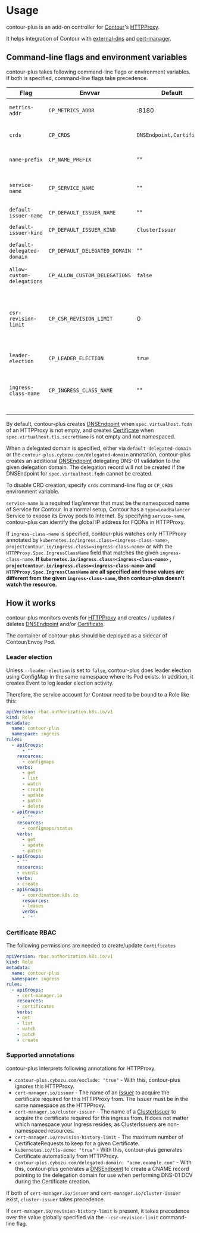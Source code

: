 Usage
=====

contour-plus is an add-on controller for [Contour][]'s [HTTPProxy][].

It helps integration of Contour with [external-dns][] and [cert-manager][].

Command-line flags and environment variables
--------------------------------------------

contour-plus takes following command-line flags or environment variables.
If both is specified, command-line flags take precedence.

| Flag                  | Envvar                   | Default                   | Description                                        |
| --------------------- | ------------------------ | ------------------------- | -------------------------------------------------- |
| `metrics-addr`        | `CP_METRICS_ADDR`        | :8180                     | Bind address for the metrics endpoint              |
| `crds`                | `CP_CRDS`                | `DNSEndpoint,Certificate` | Comma-separated list of CRDs to be created.        |
| `name-prefix`         | `CP_NAME_PREFIX`         | ""                        | Prefix of CRD names to be created                  |
| `service-name`        | `CP_SERVICE_NAME`        | ""                        | NamespacedName of the Contour LoadBalancer Service |
| `default-issuer-name` | `CP_DEFAULT_ISSUER_NAME` | ""                        | Issuer name used by default                        |
| `default-issuer-kind` | `CP_DEFAULT_ISSUER_KIND` | `ClusterIssuer`           | Issuer kind used by default                        |
| `default-delegated-domain` | `CP_DEFAULT_DELEGATED_DOMAIN` | ""            | Domain to which DNS-01 validation is delegated to   |
| `allow-custom-delegations` | `CP_ALLOW_CUSTOM_DELEGATIONS` | `false`       | Allow users to specify a custom delegated domain |
| `csr-revision-limit`  | `CP_CSR_REVISION_LIMIT`  | 0                         | Maximum number of CertificateRequests to be kept for a Certificate. By default, all CertificateRequests are kept             |
| `leader-election`     | `CP_LEADER_ELECTION`     | `true`                    | Enable / disable leader election                   |
| `ingress-class-name`  | `CP_INGRESS_CLASS_NAME`  | ""                        | Ingress class name that watched by Contour Plus. If not specified, then all classes are watched    |

By default, contour-plus creates [DNSEndpoint][] when `spec.virtualhost.fqdn` of an HTTPProxy is not empty,
and creates [Certificate][] when `spec.virtualhost.tls.secretName` is not empty and not namespaced.

When a delegated domain is specified, either via `default-delegated-domain` or the `contour-plus.cybozu.com/delegated-domain` annotation, contour-plus creates an additional [DNSEndpoint][] delegating DNS-01 validation to the given delegation domain. The delegation record will not be created if the DNSEndpoint for `spec.virtualhost.fqdn` cannot be created.

To disable CRD creation, specify `crds` command-line flag or `CP_CRDS` environment variable.

`service-name` is a required flag/envvar that must be the namespaced name of Service for Contour.
In a normal setup, Contour has a `type=LoadBalancer` Service to expose its Envoy pods to Internet.
By specifying `service-name`, contour-plus can identify the global IP address for FQDNs in HTTPProxy.

If `ingress-class-name` is specified, contour-plus watches only HTTPProxy annotated by `kubernetes.io/ingress.class=<ingress-class-name>`, `projectcontour.io/ingress.class=<ingress-class-name>` or with the `HTTPProxy.Spec.IngressClassName` field that matches the given `ingress-class-name`.
**If `kubernetes.io/ingress.class=<ingress-class-name>` , `projectcontour.io/ingress.class=<ingress-class-name>` and `HTTPProxy.Spec.IngressClassName` are all specified and those values are different from the given `ingress-class-name`, then contour-plus doesn't watch the resource.**

How it works
------------

contour-plus monitors events for [HTTPProxy][] and creates / updates / deletes
[DNSEndpoint][] and/or [Certificate][].

The container of contour-plus should be deployed as a sidecar of Contour/Envoy Pod.

### Leader election

Unless  `--leader-election` is set to `false`, contour-plus does leader election using
ConfigMap in the same namespace where its Pod exists.  In addition, it creates
Event to log leader election activity.

Therefore, the service account for Contour need to be bound to a Role like this:

```yaml
apiVersion: rbac.authorization.k8s.io/v1
kind: Role
metadata:
  name: contour-plus
  namespace: ingress
rules:
  - apiGroups:
      - ""
    resources:
      - configmaps
    verbs:
      - get
      - list
      - watch
      - create
      - update
      - patch
      - delete
  - apiGroups:
      - ""
    resources:
      - configmaps/status
    verbs:
      - get
      - update
      - patch
  - apiGroups:
    - ""
    resources:
    - events
    verbs:
    - create
  - apiGroups:
      - coordination.k8s.io
      resources:
      - leases
      verbs:
      - '*'
```

### Certificate RBAC

The following permissions are needed to create/update `Certificates`

```yaml
apiVersion: rbac.authorization.k8s.io/v1
kind: Role
metadata:
  name: contour-plus
  namespace: ingress
rules:
  - apiGroups:
    - cert-manager.io
    resources:
    - certificates
    verbs:
    - get
    - list
    - watch
    - patch
    - create
```

### Supported annotations

contour-plus interprets following annotations for HTTPProxy.

- `contour-plus.cybozu.com/exclude: "true"` - With this, contour-plus ignores this HTTPProxy.
- `cert-manager.io/issuer` - The name of an  [Issuer][] to acquire the certificate required for this HTTPProxy from. The Issuer must be in the same namespace as the HTTPProxy.
- `cert-manager.io/cluster-issuer` - The name of a [ClusterIssuer][Issuer] to acquire the certificate required for this ingress from. It does not matter which namespace your Ingress resides, as ClusterIssuers are non-namespaced resources.
- `cert-manager.io/revision-history-limit` - The maximum number of CertificateRequests to keep for a given Certificate.
- `kubernetes.io/tls-acme: "true"` - With this, contour-plus generates Certificate automatically from HTTPProxy.
- `contour-plus.cybozu.com/delegated-domain: "acme.example.com"` - With this, contour-plus generates a [DNSEndpoint][] to create a CNAME record pointing to the delegation domain for use when performing DNS-01 DCV during the Certificate creation.

If both of `cert-manager.io/issuer` and `cert-manager.io/cluster-issuer` exist, `cluster-issuer` takes precedence.

If `cert-manager.io/revision-history-limit` is present, it takes precedence over the value globally specified via the `--csr-revision-limit` command-line flag.

[Contour]: https://github.com/heptio/contour
[HTTPProxy]: https://github.com/projectcontour/contour/blob/master/site/docs/master/httpproxy.md
[DNSEndpoint]: https://github.com/kubernetes-incubator/external-dns/blob/master/docs/contributing/crd-source.md
[external-dns]: https://github.com/kubernetes-incubator/external-dns
[Certificate]: http://docs.cert-manager.io/en/latest/reference/certificates.html
[cert-manager]: http://docs.cert-manager.io/en/latest/index.html
[Issuer]: https://docs.cert-manager.io/en/latest/reference/issuers.html
